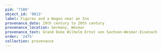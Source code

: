 ```yaml
---
pid: '7189'
object_id: '9813'
label: Figures and a Wagon near an Inn
provenance_date: 19th century to 20th century
provenance_location: Germany, Weimar
provenance_text: Grand Duke Wilhelm Ernst von Sachsen-Weimar-Eisenach
order: '2475'
collection: provenance
---
```

